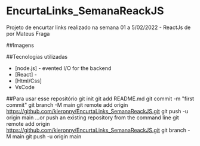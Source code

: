 # EncurtaLinks_SemanaReackJS
Projeto de encurtar links realizado na semana 01 a 5/02/2022 - ReactJs de  por Mateus Fraga

##Imagens

##Tecnologias utilizadas
- [node.js] - evented I/O for the backend
- [React] -
- [Html/Css]
- VsCode

##Para usar esse repositório
git init
git add README.md
git commit -m "first commit"
git branch -M main
git remote add origin https://github.com/kieronny/EncurtaLinks_SemanaReackJS.git
git push -u origin main
…or push an existing repository from the command line
git remote add origin https://github.com/kieronny/EncurtaLinks_SemanaReackJS.git
git branch -M main
git push -u origin main
